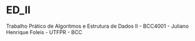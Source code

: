 # ED_II
Trabalho Prático de Algoritmos e Estrutura de Dados II - BCC4001 - Juliano Henrique Foleis - UTFPR - BCC
